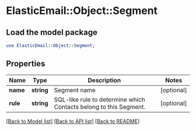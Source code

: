 # ElasticEmail::Object::Segment

## Load the model package
```perl
use ElasticEmail::Object::Segment;
```

## Properties
Name | Type | Description | Notes
------------ | ------------- | ------------- | -------------
**name** | **string** | Segment name | [optional] 
**rule** | **string** | SQL-like rule to determine which Contacts belong to this Segment. | [optional] 

[[Back to Model list]](../README.md#documentation-for-models) [[Back to API list]](../README.md#documentation-for-api-endpoints) [[Back to README]](../README.md)


